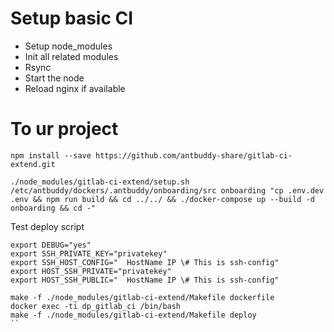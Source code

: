 # Setup basic CI

- Setup node_modules
- Init all related modules
- Rsync
- Start the node
- Reload nginx if available

# To ur project

```
npm install --save https://github.com/antbuddy-share/gitlab-ci-extend.git

./node_modules/gitlab-ci-extend/setup.sh /etc/antbuddy/dockers/.antbuddy/onboarding/src onboarding "cp .env.dev .env && npm run build && cd ../../ && ./docker-compose up --build -d onboarding && cd -"
```

Test deploy script  
```
export DEBUG="yes"
export SSH_PRIVATE_KEY="privatekey"
export SSH_HOST_CONFIG="  HostName IP \# This is ssh-config"
export HOST_SSH_PRIVATE="privatekey"
export HOST_SSH_PUBLIC="  HostName IP \# This is ssh-config"

make -f ./node_modules/gitlab-ci-extend/Makefile dockerfile
docker exec -ti dp_gitlab_ci /bin/bash
make -f ./node_modules/gitlab-ci-extend/Makefile deploy
``
